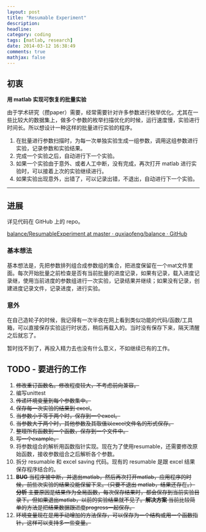 ```yaml
---
layout: post
title: "Resumable Experiment"
description: 
headline: 
category: coding
tags: [matlab, research]
date: 2014-03-12 16:38:49
comments: true
mathjax: false
---
```


初衷
--

**用 matlab 实现可恢复的批量实验**

由于学术研究（攒paper）需要，经常需要针对许多参数进行枚举优化。尤其在一些比较大的数据集上，做多个参数的枚举扫描优化的时候，运行速度慢，实验进行时间长。所以想设计一种这样的批量进行实验的程序。

1. 在批量进行参数扫描时，为每一次单独实验生成一组参数，调用这组参数进行实验，记录参数和实验结果。
2. 完成一个实验之后，自动进行下一个实验。
3. 如果一个实验由于意外、或者人工中断，没有完成，再次打开 matlab 进行实验时，可以接着上次的实验继续进行。
4. 如果实验出现意外，出错了，可以记录出错，不退出，自动进行下一个实验。

<!--more-->

---

进展
-----

详见代码在 GitHub 上的 repo。

[balance/ResumableExperiment at master · quxiaofeng/balance · GitHub](https://github.com/quxiaofeng/balance/tree/master/ResumableExperiment)

### 基本想法 ###

基本想法是，先把参数排列组合成参数组的集合，把进度保留在一个mat文件里面。每次开始批量之前检查是否有当前批量的进度记录，如果有记录，载入进度记录继，使用当前进度的参数组进行一次实验，记录结果并继续；如果没有记录，创建进度记录文件，记录进度，进行实验。

### 意外 ###

在自己造轮子的时候，我记得有一次半夜在网上看到类似功能的代码/函数/工具箱，可以直接保存实验运行时状态，稍后再载入的。当时没有保存下来，隔天清醒之后就忘了。
 
暂时找不到了，再投入精力去也没有什么意义，不如继续已有的工作。

TODO - 要进行的工作
-------------

1.  <del>修改重订函数名。修改程度较大，不考虑前向兼容。</del>
2.  编写unittest
3.  <del>传递环境变量到每个参数集中。</del>
4.  <del>保存每一次实验的结果到 excel</del>。
5.  <del>当参数小于等于两个时，保存到一个excel。</del>
6.  <del>当参数大于两个时，其他参数及其取值以excel文件名的形式保存。</del>
7.  <del>整理所有函数到一个函数，保存到一个文件中。</del>
8.  <del>写一个example。</del>
9.  将参数组合的解析用函数指针实现。现在为了使用resumable，还需要修改原始函数，接收参数组合之后解析各个参数。
10.  拆分 resumable 和 excel saving 代码。现有的 resumable 是跟 excel 结果保存程序结合的。
11. <del>**BUG** 当程序被中断，并退出matlab，然后再次打开matlab，应用程序的时候，前些次实验的结果没能保留下来。（只要不退出 matlab，结果还存在。）**分析** 主要原因是结果作为全局函数，每次保存结果时，都会保存到当前实验目录下。但如果退出matlab，以前的实验结果就不见了。**解决方案** 当前比较简单的方法是把结果数据跟进度progress一起保存。</del>
12. <del>环境变量现在是用手动增加的方法保存，可以保存为一个结构或用一个函数指针，这样可以支持多一些变量。</del>